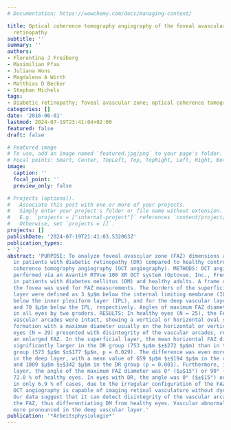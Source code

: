 ```yaml
---
# Documentation: https://wowchemy.com/docs/managing-content/

title: Optical coherence tomography angiography of the foveal avascular zone in diabetic
  retinopathy
subtitle: ''
summary: ''
authors:
- Florentina J Freiberg
- Maximilian Pfau
- Juliana Wons
- Magdalena A Wirth
- Matthias D Becker
- Stephan Michels
tags:
- Diabetic retinopathy; foveal avascular zone; optical coherence tomography angiography
categories: []
date: '2016-06-01'
lastmod: 2024-07-19T23:41:04+02:00
featured: false
draft: false

# Featured image
# To use, add an image named `featured.jpg/png` to your page's folder.
# Focal points: Smart, Center, TopLeft, Top, TopRight, Left, Right, BottomLeft, Bottom, BottomRight.
image:
  caption: ''
  focal_point: ''
  preview_only: false

# Projects (optional).
#   Associate this post with one or more of your projects.
#   Simply enter your project's folder or file name without extension.
#   E.g. `projects = ["internal-project"]` references `content/project/deep-learning/index.md`.
#   Otherwise, set `projects = []`.
projects: []
publishDate: '2024-07-19T21:41:03.532063Z'
publication_types:
- '2'
abstract: 'PURPOSE: To analyze foveal avascular zone (FAZ) dimensions and symmetry
  in patients with diabetic retinopathy (DR) compared to healthy controls using optical
  coherence tomography angiography (OCT angiography). METHODS: OCT angiography was
  performed via an Avanti® RTVue 100 XR OCT system (Optovue, Inc., Fremont, CA, USA)
  in patients with diabetes mellitus (DM) and healthy adults. A frame centered on
  the fovea was used for FAZ measurements. The borders of the superficial vascular
  layer were defined as 3 $μ$m below the internal limiting membrane (ILM) and 15 $μ$m
  below the inner plexiform layer (IPL), and for the deep vascular layer as15 $μ$m
  and 70 $μ$m below the IPL, respectively. Angles of maximum FAZ diameter were measured
  in all eyes by two graders. RESULTS: In healthy eyes (N = 25), the FAZ surrounding
  vascular arcades were intact, showing a vertical or horizontal oval symmetrical
  formation with a maximum diameter usually on the horizontal or vertical axis. Diabetic
  eyes (N = 29) presented with disintegrity of the vascular arcades, resulting in
  an enlarged FAZ. In the superficial layer, the mean horizontal FAZ diameter was
  significantly larger in the DR group (753 $μ$m $±$272 $μ$m) than in the control
  group (573 $μ$m $±$177 $μ$m, p = 0.029). The difference was even more pronounced
  in the deep layer, with a mean value of 659 $μ$m $±$194 $μ$m in the control group
  and 1009 $μ$m $±$342 $μ$m in the DR group (p = 0.001). Furthermore, in the superficial
  layer, the angle of the maximum FAZ diameter was 0° ($±$15°) or 90° ($±$15°) in
  72.0 % of healthy eyes. In eyes with DR, the angle was 0° ($±$15°) or 90° ($±$15°)
  in only 6.9 % of cases, due to the irregular configuration of the FAZ. CONCLUSIONS:
  OCT angiography is capable of imaging retinal vasculature without dye injection.
  Our data suggest that it can detect disintegrity of the vascular arcades surrounding
  the FAZ, thus differentiating DM from healthy eyes. Vascular abnormalities were
  more pronounced in the deep vascular layer.'
publication: '*Arbeitsphysiologie*'
---
```

